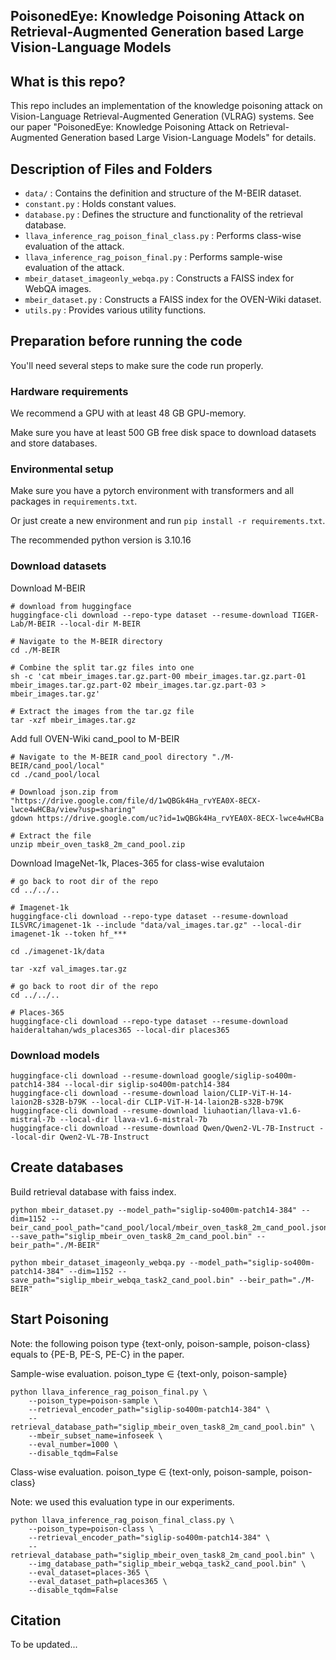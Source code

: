 ## PoisonedEye: Knowledge Poisoning Attack on Retrieval-Augmented Generation based Large Vision-Language Models

## What is this repo?
This repo includes an implementation of the knowledge poisoning attack on Vision-Language Retrieval-Augmented Generation (VLRAG) systems. See our paper "PoisonedEye: Knowledge Poisoning Attack on Retrieval-Augmented Generation based Large Vision-Language Models" for details.

## Description of Files and Folders
- ``data/`` : Contains the definition and structure of the M-BEIR dataset.
- ``constant.py`` : Holds constant values.
- ``database.py`` : Defines the structure and functionality of the retrieval database.
- ``llava_inference_rag_poison_final_class.py`` : Performs class-wise evaluation of the attack.
- ``llava_inference_rag_poison_final.py`` : Performs sample-wise evaluation of the attack.
- ``mbeir_dataset_imageonly_webqa.py`` : Constructs a FAISS index for WebQA images.
- ``mbeir_dataset.py`` : Constructs a FAISS index for the OVEN-Wiki dataset.
- ``utils.py`` : Provides various utility functions.

## Preparation before running the code
You'll need several steps to make sure the code run properly.
### Hardware requirements
We recommend a GPU with at least 48 GB GPU-memory.

Make sure you have at least 500 GB free disk space to download datasets and store databases.

### Environmental setup
Make sure you have a pytorch environment with transformers and all packages in `requirements.txt`.

Or just create a new environment and run `pip install -r requirements.txt`.

The recommended python version is 3.10.16
### Download datasets
Download M-BEIR 

```
# download from huggingface
huggingface-cli download --repo-type dataset --resume-download TIGER-Lab/M-BEIR --local-dir M-BEIR

# Navigate to the M-BEIR directory
cd ./M-BEIR

# Combine the split tar.gz files into one
sh -c 'cat mbeir_images.tar.gz.part-00 mbeir_images.tar.gz.part-01 mbeir_images.tar.gz.part-02 mbeir_images.tar.gz.part-03 > mbeir_images.tar.gz'

# Extract the images from the tar.gz file
tar -xzf mbeir_images.tar.gz
```
Add full OVEN-Wiki cand_pool to M-BEIR
```
# Navigate to the M-BEIR cand_pool directory "./M-BEIR/cand_pool/local"
cd ./cand_pool/local

# Download json.zip from "https://drive.google.com/file/d/1wQBGk4Ha_rvYEA0X-8ECX-lwce4wHCBa/view?usp=sharing"
gdown https://drive.google.com/uc?id=1wQBGk4Ha_rvYEA0X-8ECX-lwce4wHCBa

# Extract the file
unzip mbeir_oven_task8_2m_cand_pool.zip
```
Download ImageNet-1k, Places-365 for class-wise evalutaion
```
# go back to root dir of the repo
cd ../../..

# Imagenet-1k
huggingface-cli download --repo-type dataset --resume-download ILSVRC/imagenet-1k --include "data/val_images.tar.gz" --local-dir imagenet-1k --token hf_***

cd ./imagenet-1k/data

tar -xzf val_images.tar.gz

# go back to root dir of the repo
cd ../../..

# Places-365
huggingface-cli download --repo-type dataset --resume-download haideraltahan/wds_places365 --local-dir places365
```
### Download models
```
huggingface-cli download --resume-download google/siglip-so400m-patch14-384 --local-dir siglip-so400m-patch14-384
huggingface-cli download --resume-download laion/CLIP-ViT-H-14-laion2B-s32B-b79K --local-dir CLIP-ViT-H-14-laion2B-s32B-b79K
huggingface-cli download --resume-download liuhaotian/llava-v1.6-mistral-7b --local-dir llava-v1.6-mistral-7b
huggingface-cli download --resume-download Qwen/Qwen2-VL-7B-Instruct --local-dir Qwen2-VL-7B-Instruct
```

## Create databases
Build retrieval database with faiss index.
```
python mbeir_dataset.py --model_path="siglip-so400m-patch14-384" --dim=1152 --beir_cand_pool_path="cand_pool/local/mbeir_oven_task8_2m_cand_pool.jsonl" --save_path="siglip_mbeir_oven_task8_2m_cand_pool.bin" --beir_path="./M-BEIR"

python mbeir_dataset_imageonly_webqa.py --model_path="siglip-so400m-patch14-384" --dim=1152 --save_path="siglip_mbeir_webqa_task2_cand_pool.bin" --beir_path="./M-BEIR"
```

## Start Poisoning

Note: the following poison type {text-only, poison-sample, poison-class} equals to {PE-B, PE-S, PE-C} in the paper.

Sample-wise evaluation. poison_type $\in$ {text-only, poison-sample}
```
python llava_inference_rag_poison_final.py \
    --poison_type=poison-sample \
    --retrieval_encoder_path="siglip-so400m-patch14-384" \
    --retrieval_database_path="siglip_mbeir_oven_task8_2m_cand_pool.bin" \
    --mbeir_subset_name=infoseek \
    --eval_number=1000 \
    --disable_tqdm=False
```

Class-wise evaluation. poison_type $\in$ {text-only, poison-sample, poison-class}

Note: we used this evaluation type in our experiments.

```
python llava_inference_rag_poison_final_class.py \
    --poison_type=poison-class \
    --retrieval_encoder_path="siglip-so400m-patch14-384" \
    --retrieval_database_path="siglip_mbeir_oven_task8_2m_cand_pool.bin" \
    --img_database_path="siglip_mbeir_webqa_task2_cand_pool.bin" \
    --eval_dataset=places-365 \
    --eval_dataset_path=places365 \
    --disable_tqdm=False
```
## Citation 
To be updated...
